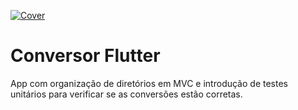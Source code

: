 [![Cover](./assets/conversor.png)](https://github.com/jrbytes/conversor_flutter/blob/main/assets/conversor.png)


# Conversor Flutter

App com organização de diretórios em MVC e introdução de testes unitários para verificar se as conversões estão corretas.